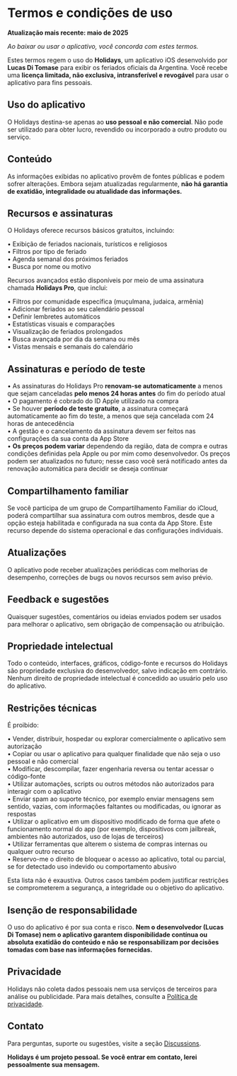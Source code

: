 # Termos e condições de uso

**Atualização mais recente: maio de 2025**

*Ao baixar ou usar o aplicativo, você concorda com estes termos.*

Estes termos regem o uso do **Holidays**, um aplicativo iOS desenvolvido por **Lucas Di Tomase** para exibir os feriados oficiais da Argentina. Você recebe uma **licença limitada, não exclusiva, intransferível e revogável** para usar o aplicativo para fins pessoais.

## Uso do aplicativo

O Holidays destina-se apenas ao **uso pessoal e não comercial**. Não pode ser utilizado para obter lucro, revendido ou incorporado a outro produto ou serviço.

## Conteúdo

As informações exibidas no aplicativo provêm de fontes públicas e podem sofrer alterações. Embora sejam atualizadas regularmente, **não há garantia de exatidão, integralidade ou atualidade das informações.**

## Recursos e assinaturas

O Holidays oferece recursos básicos gratuitos, incluindo:

• Exibição de feriados nacionais, turísticos e religiosos  
• Filtros por tipo de feriado  
• Agenda semanal dos próximos feriados  
• Busca por nome ou motivo  

Recursos avançados estão disponíveis por meio de uma assinatura chamada **Holidays Pro**, que inclui:

• Filtros por comunidade específica (muçulmana, judaica, armênia)  
• Adicionar feriados ao seu calendário pessoal  
• Definir lembretes automáticos  
• Estatísticas visuais e comparações  
• Visualização de feriados prolongados  
• Busca avançada por dia da semana ou mês  
• Vistas mensais e semanais do calendário  

## Assinaturas e período de teste

• As assinaturas do Holidays Pro **renovam-se automaticamente** a menos que sejam canceladas **pelo menos 24 horas antes** do fim do período atual  
• O pagamento é cobrado do ID Apple utilizado na compra  
• Se houver **período de teste gratuito**, a assinatura começará automaticamente ao fim do teste, a menos que seja cancelada com 24 horas de antecedência  
• A gestão e o cancelamento da assinatura devem ser feitos nas configurações da sua conta da App Store  
• **Os preços podem variar** dependendo da região, data de compra e outras condições definidas pela Apple ou por mim como desenvolvedor. Os preços podem ser atualizados no futuro; nesse caso você será notificado antes da renovação automática para decidir se deseja continuar  

## Compartilhamento familiar

Se você participa de um grupo de Compartilhamento Familiar do iCloud, poderá compartilhar sua assinatura com outros membros, desde que a opção esteja habilitada e configurada na sua conta da App Store. Este recurso depende do sistema operacional e das configurações individuais.

## Atualizações

O aplicativo pode receber atualizações periódicas com melhorias de desempenho, correções de bugs ou novos recursos sem aviso prévio.

## Feedback e sugestões

Quaisquer sugestões, comentários ou ideias enviados podem ser usados para melhorar o aplicativo, sem obrigação de compensação ou atribuição.

## Propriedade intelectual

Todo o conteúdo, interfaces, gráficos, código-fonte e recursos do Holidays são propriedade exclusiva do desenvolvedor, salvo indicação em contrário. Nenhum direito de propriedade intelectual é concedido ao usuário pelo uso do aplicativo.

## Restrições técnicas

É proibido:

• Vender, distribuir, hospedar ou explorar comercialmente o aplicativo sem autorização  
• Copiar ou usar o aplicativo para qualquer finalidade que não seja o uso pessoal e não comercial  
• Modificar, descompilar, fazer engenharia reversa ou tentar acessar o código-fonte  
• Utilizar automações, scripts ou outros métodos não autorizados para interagir com o aplicativo  
• Enviar spam ao suporte técnico, por exemplo enviar mensagens sem sentido, vazias, com informações faltantes ou modificadas, ou ignorar as respostas  
• Utilizar o aplicativo em um dispositivo modificado de forma que afete o funcionamento normal do app (por exemplo, dispositivos com jailbreak, ambientes não autorizados, uso de lojas de terceiros)  
• Utilizar ferramentas que alterem o sistema de compras internas ou qualquer outro recurso  
• Reservo-me o direito de bloquear o acesso ao aplicativo, total ou parcial, se for detectado uso indevido ou comportamento abusivo  

Esta lista não é exaustiva. Outros casos também podem justificar restrições se comprometerem a segurança, a integridade ou o objetivo do aplicativo.

## Isenção de responsabilidade

O uso do aplicativo é por sua conta e risco. **Nem o desenvolvedor (Lucas Di Tomase) nem o aplicativo garantem disponibilidade contínua ou absoluta exatidão do conteúdo e não se responsabilizam por decisões tomadas com base nas informações fornecidas.**

## Privacidade

Holidays não coleta dados pessoais nem usa serviços de terceiros para análise ou publicidade. Para mais detalhes, consulte a [Política de privacidade](https://lucasditomase.github.io/feriados/pt/privacy-policy).

## Contato

Para perguntas, suporte ou sugestões, visite a seção [Discussions](https://github.com/lucasditomase/feriados/discussions).

**Holidays é um projeto pessoal. Se você entrar em contato, lerei pessoalmente sua mensagem.**
